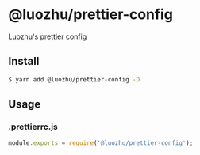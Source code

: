 # @luozhu/prettier-config

Luozhu's prettier config

## Install

```sh
$ yarn add @luozhu/prettier-config -D
```

## Usage

### .prettierrc.js

```js
module.exports = require('@luozhu/prettier-config');
```
